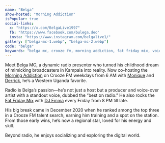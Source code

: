 ```yaml
---
name: "Belga"
show-hosted: "Morning Addiction"
isPopular: true
social-links:
  x: "https://x.com/BelgaLive1997"
  fb: "https://www.facebook.com/bulega.deo"
  insta: "https://www.instagram.com/belgalive1/"
gallery: ["belga-mc-1.webp", "belga-mc-2.webp"]
code: "belga"
keywords: "belga mc, crooze fm, morning addiction, fat friday mix, voice-over artist"
---
```


Meet Belga MC, a dynamic radio presenter who turned his childhood dream of mimicking broadcasters in Kampala into reality. Now co-hosting the [Morning Addiction](/shows/morning-addiction) on Crooze FM weekdays from 6 AM with [Monique](/i/monique-mbabazi) and [Derrick](/i/derrick-ashiimwe), he’s a Western Uganda favorite.

Radio is Belga’s passion—he’s not just a host but a producer and voice-over artist with a standout voice, dubbed the “best on radio.” He also rocks the [Fat Friday Mix](/shows/fat-friday-mix) with [DJ Emma](/i/deejay-emma) every Friday from 8 PM till late.

His big break came in December 2020 when he ranked among the top three in a Crooze FM talent search, earning him training and a spot on the station. From those early wins, he’s now a regional star, loved for his energy and skill.

Beyond radio, he enjoys socializing and exploring the digital world.
